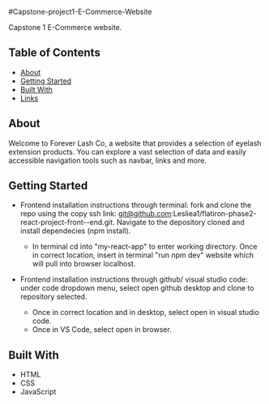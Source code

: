 #Capstone-project1-E-Commerce-Website

Capstone 1 E-Commerce website.

## Table of Contents

- [About](#about)
- [Getting Started](#getting-started)
- [Built With](#built-with)
- [Links](#Links)

## About

Welcome to Forever Lash Co, a website that provides a selection of eyelash extension products. You can explore a vast selection of data and easily accessible navigation tools such as navbar, links and more.

## Getting Started

- Frontend installation instructions through terminal: fork and clone the repo using the copy ssh link: git@github.com:Lesliea1/flatiron-phase2-react-project-front--end.git. Navigate to the depository cloned and install dependecies (npm install). 
  - In terminal cd into "my-react-app" to enter working directory. Once in correct location, insert in terminal "run npm dev" website which will pull into browser localhost.

- Frontend installation instructions through github/ visual studio code: under code dropdown menu, select open github desktop and clone to repository selected.
  - Once in correct location and in desktop, select open in visual studio code.
  - Once in VS Code, select open in browser. 


## Built With

- HTML
- CSS
- JavaScript

